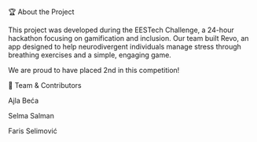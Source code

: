 🏆 About the Project

This project was developed during the EESTech Challenge, a 24-hour hackathon focusing on gamification and inclusion. Our team built Revo, an app designed to help neurodivergent individuals manage stress through breathing exercises and a simple, engaging game.

We are proud to have placed 2nd in this competition!

🤝 Team & Contributors

Ajla Beća

Selma Salman

Faris Selimović

